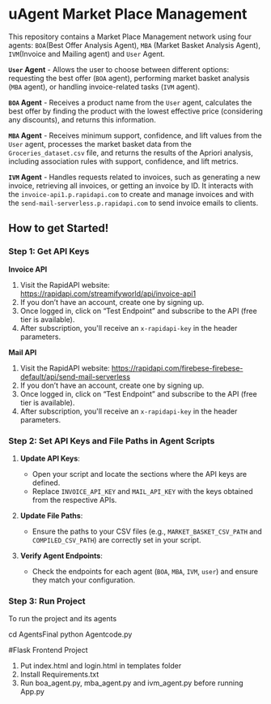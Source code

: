 # uAgent Market Place Management

This repository contains a Market Place Management network using four agents: `BOA`(Best Offer Analysis Agent), `MBA` (Market Basket Analysis Agent), `IVM`(Invoice and Mailing agent) and `User` Agent.

**`User` Agent** - Allows the user to choose between different options: requesting the best offer (`BOA` agent), performing market basket analysis (`MBA` agent), or handling invoice-related tasks (`IVM` agent).

**`BOA` Agent** - Receives a product name from the `User` agent, calculates the best offer by finding the product with the lowest effective price (considering any discounts), and returns this information.

**`MBA` Agent** - Receives minimum support, confidence, and lift values from the `User` agent, processes the market basket data from the `Groceries_dataset.csv` file, and returns the results of the Apriori analysis, including association rules with support, confidence, and lift metrics.

**`IVM` Agent** - Handles requests related to invoices, such as generating a new invoice, retrieving all invoices, or getting an invoice by ID. It interacts with the `invoice-api1.p.rapidapi.com` to create and manage invoices and with the `send-mail-serverless.p.rapidapi.com` to send invoice emails to clients.

## How to get Started!
### Step 1: Get API Keys

**Invoice API**
1.  Visit the RapidAPI website: https://rapidapi.com/streamifyworld/api/invoice-api1
2.  If you don’t have an account, create one by signing up.
3.  Once logged in, click on “Test Endpoint” and subscribe to the API (free tier is available).
4.  After subscription, you'll receive an `x-rapidapi-key` in the header parameters.

**Mail API** 

1.  Visit the RapidAPI website: https://rapidapi.com/firebese-firebese-default/api/send-mail-serverless
2.  If you don’t have an account, create one by signing up.
3.  Once logged in, click on “Test Endpoint” and subscribe to the API (free tier is available).
4.  After subscription, you'll receive an `x-rapidapi-key` in the header parameters.

### Step 2: Set API Keys and File Paths in Agent Scripts

1.  **Update API Keys**:
    
    -   Open your script and locate the sections where the API keys are defined.
    -   Replace `INVOICE_API_KEY` and `MAIL_API_KEY` with the keys obtained from the respective APIs.
2.  **Update File Paths**:

    -   Ensure the paths to your CSV files (e.g., `MARKET_BASKET_CSV_PATH` and `COMPILED_CSV_PATH`) are correctly set in your script.
4.  **Verify Agent Endpoints**:
    
    -   Check the endpoints for each agent (`BOA`, `MBA`, `IVM`, `user`) and ensure they match your configuration.

### Step 3: Run Project

To run the project and its agents

cd AgentsFinal
python Agentcode.py

#Flask Frontend Project
1. Put index.html and login.html in templates folder
2. Install Requirements.txt
3. Run boa_agent.py, mba_agent.py and ivm_agent.py before running App.py
